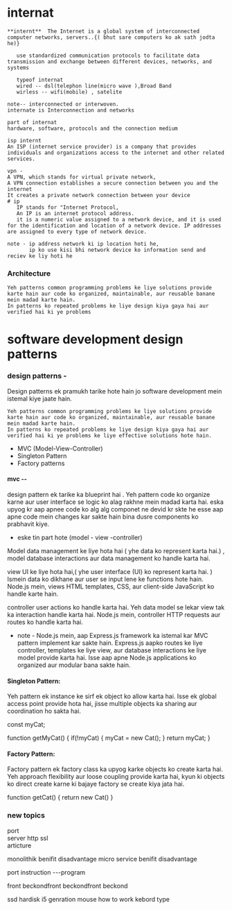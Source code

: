 # internat

```
**internt**  The Internet is a global system of interconnected computer networks, servers..{( bhut sare computers ko ak sath jodta he)}

   use standardized communication protocols to facilitate data transmission and exchange between different devices, networks, and systems

   typeof internat
   wired -- dsl(telephon line(micro wave ),Broad Band
   wirless -- wifi(mobile) , satelite

note-- interconnected or interwoven.
internate is Interconnection and networks

part of internat
hardware, software, protocols and the connection medium

isp internt
An ISP (internet service provider) is a company that provides individuals and organizations access to the internet and other related services.

vpn -
A VPN, which stands for virtual private network,
A VPN connection establishes a secure connection between you and the internet
It creates a private network connection between your device
# ip
   IP stands for "Internet Protocol,
   An IP is an internet protocol address.
   it is a numeric value assigned to a network device, and it is used for the identification and location of a network device. IP addresses are assigned to every type of network device.

note - ip address network ki ip location hoti he,
       ip ko use kisi bhi network device ko information send and reciev ke liy hoti he
```

### Architecture

    Yeh patterns common programming problems ke liye solutions provide karte hain aur code ko organized, maintainable, aur reusable banane mein madad karte hain.
    In patterns ko repeated problems ke liye design kiya gaya hai aur verified hai ki ye problems

# software development design patterns

### design patterns -

Design patterns ek pramukh tarike hote hain jo software development mein istemal kiye jaate hain.

    Yeh patterns common programming problems ke liye solutions provide karte hain aur code ko organized, maintainable, aur reusable banane mein madad karte hain.
    In patterns ko repeated problems ke liye design kiya gaya hai aur verified hai ki ye problems ke liye effective solutions hote hain.

- MVC (Model-View-Controller)
- Singleton Pattern
- Factory patterns

#### mvc --

design pattern ek tarike ka blueprint hai .
Yeh pattern code ko organize karne aur user interface se logic ko alag rakhne mein madad karta hai.
eska upyog kr aap apnee code ko alg alg componet ne devid kr skte he esse aap apne code mein changes kar sakte hain bina dusre components ko prabhavit kiye.

- eske tin part hote (model - view -controller)

Model data management ke liye hota hai ( yhe data ko represent karta hai.) ,
model database interactions aur data management ko handle karta hai.

view UI ke liye hota hai,( yhe user interface (UI) ko represent karta hai. ) Ismein data ko dikhane aur user se input lene ke functions hote hain. Node.js mein, views HTML templates, CSS, aur client-side JavaScript ko handle karte hain.

controller user actions ko handle karta hai. Yeh data model se lekar view tak ka interaction handle karta hai. Node.js mein, controller HTTP requests aur routes ko handle karta hai.

- note -
  Node.js mein, aap Express.js framework ka istemal kar MVC pattern implement kar sakte hain. Express.js aapko routes ke liye controller, templates ke liye view, aur database interactions ke liye model provide karta hai. Isse aap apne Node.js applications ko organized aur modular bana sakte hain.

#### Singleton Pattern:

Yeh pattern ek instance ke sirf ek object ko allow karta hai. Isse ek global access point provide hota hai, jisse multiple objects ka sharing aur coordination ho sakta hai.

const myCat;

function getMyCat() {
if(!myCat) {
myCat = new Cat();
}
return myCat;
}

#### Factory Pattern:

Factory pattern ek factory class ka upyog karke objects ko create karta hai. Yeh approach flexibility aur loose coupling provide karta hai, kyun ki objects ko direct create karne ki bajaye factory se create kiya jata hai.

function getCat() {
return new Cat()
}

### new topics

port  
server
http ssl  
articture

monolithik benifit disadvantage
micro service benifit disadvantage

port
instruction ---program

front beckondfront beckondfront beckond

ssd hardisk
i5 genration
mouse how to work
kebord type

